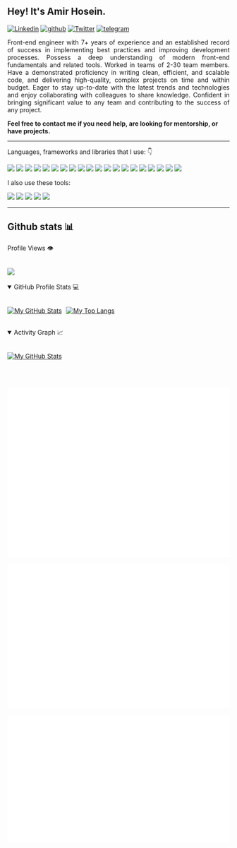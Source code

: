 ## Hey! It's Amir Hosein.

<div align="left">

[![Linkedin](https://img.shields.io/badge/amirhoseinsalimi-0A66C2.svg?style=for-the-badge&logo=Linkedin&logoColor=white)](https://www.linkedin.com/in/amirhoseinsalimi/)
[![github](https://img.shields.io/badge/amirhoseinsalimi-12100E.svg?style=for-the-badge&logo=github&logoColor=white)](https://github.com/amirhoseinsalimi/)
[![Twitter](https://img.shields.io/badge/amirhoseinsalimi-1D9BF0.svg?style=for-the-badge&logo=Twitter&logoColor=white)](https://www.twitter.com/AHoseinSalimi/)
[![telegram](https://img.shields.io/badge/amirhoseinsalimi-0088CC?style=for-the-badge&logo=telegram&logoColor=white)](https://t.me/amirhoseinsalimii/)
 
</div>  

<p align="justify"> 
Front-end engineer with 7+ years of experience and an established record of success in implementing best practices and improving development processes. Possess a deep understanding of modern front-end fundamentals and related tools. Worked in teams of 2-30 team members. Have a demonstrated proficiency in writing clean, efficient, and scalable code, and delivering high-quality, complex projects on time and within budget. Eager to stay up-to-date with the latest trends and technologies and enjoy collaborating with colleagues to share knowledge. Confident in bringing significant value to any team and contributing to the success of any project.

**Feel free to contact me if you need help, are looking for mentorship, or have projects.**
&nbsp;
</p>

<hr />

<p align="left">
Languages, frameworks and libraries that I use: 👇&nbsp;

<div>
<img src="https://img.shields.io/badge/JavaScript-F7DF1E?style=for-the-badge&logo=javascript&logoColor=white"/>
<img src="https://img.shields.io/badge/TypeScript-3178C6?style=for-the-badge&logo=typescript&logoColor=white"/>
<img src="https://img.shields.io/badge/Vue.js-5AC193?style=for-the-badge&logo=vue.js&logoColor=white"/>
<img src="https://img.shields.io/badge/Vuetify.js-1867C0?style=for-the-badge&logo=vuetify&logoColor=white"/>
<img src="https://img.shields.io/badge/Nuxt.js-00DC82?style=for-the-badge&logo=nuxt.js&logoColor=white"/>
<img src="https://img.shields.io/badge/React.js-61DAFB?style=for-the-badge&logo=react&logoColor=white"/>
<img src="https://img.shields.io/badge/Gridsome-00A672?style=for-the-badge&logo=gridsome&logoColor=white"/>
<img src="https://img.shields.io/badge/Node.js-79B461?style=for-the-badge&logo=node.js&logoColor=white"/>
<img src="https://img.shields.io/badge/Express.js-000000?style=for-the-badge&logo=express&logoColor=white"/>
<img src="https://img.shields.io/badge/Koa.js-000000?style=for-the-badge&logo=koa&logoColor=white"/>
<img src="https://img.shields.io/badge/Tailwind_CSS-38B2AC?style=for-the-badge&logo=tailwind-css&logoColor=white"/>
<img src="https://img.shields.io/badge/Bootstrap-563D7C?style=for-the-badge&logo=bootstrap&logoColor=white"/>
<img src="https://img.shields.io/badge/Python-3776AB?style=for-the-badge&logo=python&logoColor=white"/>
<img src="https://img.shields.io/badge/Adonis.js-5A45FF?style=for-the-badge&logo=adonisjs&logoColor=white"/>
<img src="https://img.shields.io/badge/Electron.js-2F3241?style=for-the-badge&logo=electron&logoColor=white"/>
<img src="https://img.shields.io/badge/HTML5-E34F26?style=for-the-badge&logo=html5&logoColor=white"/>
<img src="https://img.shields.io/badge/CSS-239120?&style=for-the-badge&logo=css3&logoColor=white"/>
<img src="https://img.shields.io/badge/jQuery-0769AD?style=for-the-badge&logo=jquery&logoColor=white"/>
<img src="https://img.shields.io/badge/SCSS-BF4080?style=for-the-badge&logo=sass&logoColor=white"/>
<img src="https://img.shields.io/badge/Pug-A86454?style=for-the-badge&logo=pug&logoColor=white"/>
</div>
</p>

<p>
I also use these tools:&nbsp;

<div>
<img src="https://img.shields.io/badge/Linux-000000?style=for-the-badge&logo=linux&logoColor=white"/>
<img src="https://img.shields.io/badge/Git-F54D27?style=for-the-badge&logo=git&logoColor=white"/>
<img src="https://img.shields.io/badge/GitHub-000000?style=for-the-badge&logo=github&logoColor=white"/>
<img src="https://img.shields.io/badge/GitLab-DB4128?style=for-the-badge&logo=gitlab&logoColor=white"/>
<img src="https://img.shields.io/badge/MySQL-005C85?style=for-the-badge&logo=mysql&logoColor=white"/>
</div>
</p>


<hr />

## Github stats 📊 

<summary>Profile Views 👁️</summary>
  <br/>

  ![](https://komarev.com/ghpvc/?username=amirhoseinsalimi&label=PROFILE+VIEWS&style=for-the-badge&color=brightgreen)

<details open="open"> 
  <summary>GitHub Profile Stats 💻</summary>
  <br/>

  <div style="display: flex; flex-flow: row wrap; gap: 10px;">

  [![My GitHub Stats](https://github-readme-stats.vercel.app/api?username=amirhoseinsalimi&show_icons=true&include_all_commits=true&theme=tokyonight&count_private=true&line_height=40&cache_seconds=10800)](https://github.com/amirhoseinsalimi/amirhoseinsalimi)
    
  [![My Top Langs](https://github-readme-stats.vercel.app/api/top-langs/?username=amirhoseinsalimi&langs_count=6&theme=tokyonight&cache_seconds=10800)](https://github.com/amirhoseinsalimi/amirhoseinsalimi)
  </div>

  <br/>
</details>

<details open="open">
  <summary>Activity Graph 📈</summary>
  <br/>

  [![My GitHub Stats](https://activity-graph.herokuapp.com/graph/?username=amirhoseinsalimi&bg_color=fff&color=000&line=00E676&point=000&hide_border=true)](https://github.com/amirhoseinsalimi/amirhoseinsalimi)
</details>


<br />
<br />


![Metrics](https://github.com/amirhoseinsalimi/amirhoseinsalimi/blob/master/github-metrics.svg)

![Contributions](https://github.com/amirhoseinsalimi/amirhoseinsalimi/blob/master/metrics.plugin.isocalendar.fullyear.svg)

![Recently Starred](https://github.com/amirhoseinsalimi/amirhoseinsalimi/blob/master/metrics.plugin.stars.svg)
